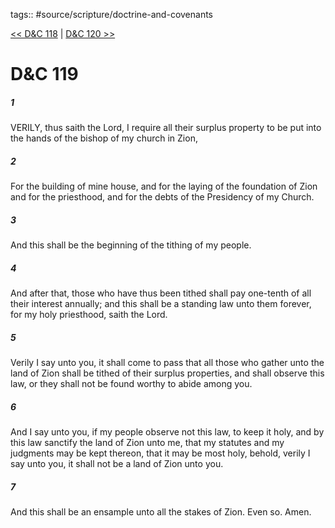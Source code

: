 tags:: #source/scripture/doctrine-and-covenants

[<< D&C 118](doctrine-and-covenants/D&C_118.md) | [D&C 120 >>](doctrine-and-covenants/D&C_120.md)

# D&C 119

##### 1

VERILY, thus saith the Lord, I require all their surplus property to be put into the hands of the bishop of my church in Zion,

##### 2

For the building of mine house, and for the laying of the foundation of Zion and for the priesthood, and for the debts of the Presidency of my Church.

##### 3

And this shall be the beginning of the tithing of my people.

##### 4

And after that, those who have thus been tithed shall pay one-tenth of all their interest annually; and this shall be a standing law unto them forever, for my holy priesthood, saith the Lord.

##### 5

Verily I say unto you, it shall come to pass that all those who gather unto the land of Zion shall be tithed of their surplus properties, and shall observe this law, or they shall not be found worthy to abide among you.

##### 6

And I say unto you, if my people observe not this law, to keep it holy, and by this law sanctify the land of Zion unto me, that my statutes and my judgments may be kept thereon, that it may be most holy, behold, verily I say unto you, it shall not be a land of Zion unto you.

##### 7

And this shall be an ensample unto all the stakes of Zion. Even so. Amen.
